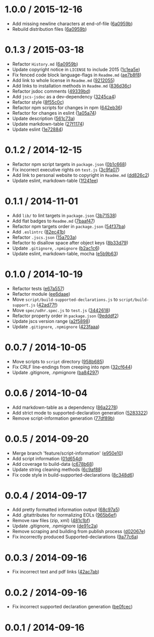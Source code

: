 
1.0.0 / 2015-12-16
==================

*   Add missing newline characters at end-of-file ([6a0959b](https://github.com/wooorm/udhr/commit/e67ce50))
*   Rebuild distribution files ([6a0959b](https://github.com/wooorm/udhr/commit/3b4f381))

0.1.3 / 2015-03-18
==================

*   Refactor `History.md` ([6a0959b](https://github.com/wooorm/udhr/commit/6a0959b))
*   Update copyright notice in `LICENSE` to include 2015 ([1c1ea5e](https://github.com/wooorm/udhr/commit/1c1ea5e))
*   Fix fenced code block language-flags in `Readme.md` ([ae7b8f8](https://github.com/wooorm/udhr/commit/ae7b8f8))
*   Add link to whole license in `Readme.md` ([9212055](https://github.com/wooorm/udhr/commit/9212055))
*   Add links to installation methods in `Readme.md` ([836d36c](https://github.com/wooorm/udhr/commit/836d36c))
*   Refactor jsdoc comments ([49339bd](https://github.com/wooorm/udhr/commit/49339bd))
*   Add `jscs-jsdoc` as a dev-dependency ([3245ca4](https://github.com/wooorm/udhr/commit/3245ca4))
*   Refactor style ([8f55c0c](https://github.com/wooorm/udhr/commit/8f55c0c))
*   Refactor npm scripts for changes in npm ([642eb36](https://github.com/wooorm/udhr/commit/642eb36))
*   Refactor for changes in eslint ([1a05a74](https://github.com/wooorm/udhr/commit/1a05a74))
*   Update description ([561c73a](https://github.com/wooorm/udhr/commit/561c73a))
*   Update markdown-table ([27f1174](https://github.com/wooorm/udhr/commit/27f1174))
*   Update eslint ([1e72884](https://github.com/wooorm/udhr/commit/1e72884))

0.1.2 / 2014-12-15
==================

*   Refactor npm script targets in `package.json` ([0b1c668](https://github.com/wooorm/udhr/commit/0b1c668))
*   Fix incorrect executive rights on `test.js` ([3c9fa07](https://github.com/wooorm/udhr/commit/3c9fa07))
*   Add link to personal website to copyright in `Readme.md` ([dd826c2](https://github.com/wooorm/udhr/commit/dd826c2))
*   Update eslint, markdown-table ([1f241ee](https://github.com/wooorm/udhr/commit/1f241ee))

0.1.1 / 2014-11-01
==================

*   Add `lib/` to lint targets in `package.json` ([3b71538](https://github.com/wooorm/udhr/commit/3b71538))
*   Add flat badges to `Readme.md` ([7baaf47](https://github.com/wooorm/udhr/commit/7baaf47))
*   Refactor npm targets order in `package.json` ([54f37ba](https://github.com/wooorm/udhr/commit/54f37ba))
*   Add `.eslintrc` ([82ec41b](https://github.com/wooorm/udhr/commit/82ec41b))
*   Refactor `.jscs.json` ([15a703a](https://github.com/wooorm/udhr/commit/15a703a))
*   Refactor to disallow space after object keys ([8b33d79](https://github.com/wooorm/udhr/commit/8b33d79))
*   Update `.gitignore`, `.npmignore` ([b2ac1c6](https://github.com/wooorm/udhr/commit/b2ac1c6))
*   Update eslint, markdown-table, mocha ([e5b9b63](https://github.com/wooorm/udhr/commit/e5b9b63))

0.1.0 / 2014-10-19
==================

*   Refactor tests ([e67a557](https://github.com/wooorm/udhr/commit/e67a557))
*   Refactor module ([ee6daae](https://github.com/wooorm/udhr/commit/ee6daae))
*   Move `script/build-supported-declarations.js` to `script/build-support.js` ([42ad77f](https://github.com/wooorm/udhr/commit/42ad77f))
*   Move `spec/udhr.spec.js` to `test.js` ([3442618](https://github.com/wooorm/udhr/commit/3442618))
*   Refactor property order in `package.json` ([9edddf2](https://github.com/wooorm/udhr/commit/9edddf2))
*   Update jscs version range ([a2f5898](https://github.com/wooorm/udhr/commit/a2f5898))
*   Update `.gitignore`, `.npmignore` ([423faaa](https://github.com/wooorm/udhr/commit/423faaa))

0.0.7 / 2014-10-05
==================

*   Move scripts to `script` directory ([958b685](https://github.com/wooorm/udhr/commit/958b685))
*   Fix CRLF line-endings from creeping into npm ([32cf644](https://github.com/wooorm/udhr/commit/32cf644))
*   Update .gitignore, .npmignore ([ba84297](https://github.com/wooorm/udhr/commit/ba84297))

0.0.6 / 2014-10-04
==================

*   Add markdown-table as a dependency ([86a2278](https://github.com/wooorm/udhr/commit/86a2278))
*   Add strict mode to supported-declaration generation ([5283322](https://github.com/wooorm/udhr/commit/5283322))
*   Remove script-information generation ([77df89b](https://github.com/wooorm/udhr/commit/77df89b))

0.0.5 / 2014-09-20
==================

*   Merge branch 'feature/script-information' ([e950e10](https://github.com/wooorm/udhr/commit/e950e10))
*   Add script information ([01d654d](https://github.com/wooorm/udhr/commit/01d654d))
*   Add coverage to build-data ([c678b68](https://github.com/wooorm/udhr/commit/c678b68))
*   Update string cleaning methods ([6c9af88](https://github.com/wooorm/udhr/commit/6c9af88))
*   Fix code style in build-supported-declarations ([8c348d6](https://github.com/wooorm/udhr/commit/8c348d6))

0.0.4 / 2014-09-17
==================

*   Add pretty formatted information output ([68c97a5](https://github.com/wooorm/udhr/commit/68c97a5))
*   Add .gitattributes for normalizing EOLs ([965b6ef](https://github.com/wooorm/udhr/commit/965b6ef))
*   Remove raw files (zip, xml) ([481c1bf](https://github.com/wooorm/udhr/commit/481c1bf))
*   Update .gitignore, .npmignore ([de91c2a](https://github.com/wooorm/udhr/commit/de91c2a))
*   Remove scraping and building from publish process ([d02067e](https://github.com/wooorm/udhr/commit/d02067e))
*   Fix incorrectly produced Supported-declarations ([9a77c6a](https://github.com/wooorm/udhr/commit/9a77c6a))

0.0.3 / 2014-09-16
==================

*   Fix incorrect text and pdf links ([42ac7ab](https://github.com/wooorm/udhr/commit/42ac7ab))

0.0.2 / 2014-09-16
==================

*   Fix incorrect supported declaration generation ([be0fcec](https://github.com/wooorm/udhr/commit/be0fcec))

0.0.1 / 2014-09-16
==================
